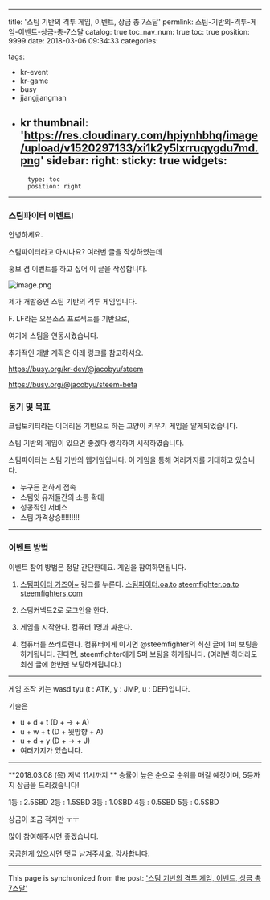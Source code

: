 
---
title: '스팀 기반의 격투 게임, 이벤트, 상금 총 7스달'
permlink: 스팀-기반의-격투-게임-이벤트-상금-총-7스달
catalog: true
toc_nav_num: true
toc: true
position: 9999
date: 2018-03-06 09:34:33
categories:

tags:
- kr-event
- kr-game
- busy
- jjangjjangman
- kr
thumbnail: 'https://res.cloudinary.com/hpiynhbhq/image/upload/v1520297133/xi1k2y5lxrruqygdu7md.png'
sidebar:
    right:
        sticky: true
widgets:
    -
        type: toc
        position: right
---


### 스팀파이터 이벤트!

안녕하세요.

스팀파이터라고 아시나요? 여러번 글을 작성하였는데

홍보 겸 이벤트를 하고 싶어 이 글을 작성합니다.

![image.png](https://res.cloudinary.com/hpiynhbhq/image/upload/v1520297133/xi1k2y5lxrruqygdu7md.png)

제가 개발중인 스팀 기반의 격투 게임입니다.

F. LF라는 오픈소스 프로젝트를 기반으로,

여기에 스팀을 연동시켰습니다.

추가적인 개발 계획은 아래 링크를 참고하셔요.

https://busy.org/kr-dev/@jacobyu/steem

https://busy.org/@jacobyu/steem-beta


### 동기 및 목표

크립토키티라는 이더리움 기반으로 하는 
고양이 키우기 게임을 알게되었습니다.

스팀 기반의 게임이 있으면 좋겠다 생각하여 시작하였습니다.

스팀파이터는 스팀 기반의 웹게임입니다.
이 게임을 통해 여러가지를 기대하고 있습니다.
* 누구든 편하게 접속
* 스팀잇 유저들간의 소통 확대
* 성공적인 서비스
* 스팀 가격상승!!!!!!!!!

----

### 이벤트 방법
이벤트 참여 방법은 정말 간단한데요.
게임을 참여하면됩니다.

1. [스팀파이터 가즈아~](http://스팀파이터.oa.to) 링크를 누른다.
[스팀파이터.oa.to](http://스팀파이터.oa.to)
[steemfighter.oa.to](http://steemfighter.oa.to)
[steemfighters.com](http://steemfighters.com)

2. 스팀커넥트2로 로그인을 한다.

3. 게임을 시작한다.
컴퓨터 1명과 싸운다.

4. 컴퓨터를 쓰러트린다.
컴퓨터에게 이기면 @steemfighter의 최신 글에 1퍼 보팅을 하게됩니다.
진다면, steemfighter에게 5퍼 보팅을 하게됩니다.
(여러번 하더라도 최신 글에 한번만 보팅하게됩니다.)

---

게임 조작 키는
wasd tyu (t : ATK, y : JMP, u : DEF)입니다.

기술은
* u + d + t (D + -> + A)
* u + w + t (D + 윗방향 + A)
* u + d + y (D + -> + J)
* 여러가지가 있습니다.
----

**2018.03.08 (목) 저녁 11시까지 **
승률이 높은 순으로 순위를 매길 예정이며,
5등까지 상금을 드리겠습니다!

1등 : 2.5SBD
2등 : 1.5SBD
3등 : 1.0SBD
4등 : 0.5SBD
5등 : 0.5SBD

상금이 조금 적지만 ㅜㅜ 

많이 참여해주시면 좋겠습니다.

궁금한게 있으시면 댓글 남겨주세요.
감사합니다.

- - -

This page is synchronized from the post: ['스팀 기반의 격투 게임, 이벤트, 상금 총 7스달'](https://steempeak.com/@jacobyu/7)
